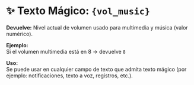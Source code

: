 # ✨ Texto Mágico: `{vol_music}`

**Devuelve:** Nivel actual de volumen usado para multimedia y música (valor numérico).

**Ejemplo:**  
Si el volumen multimedia está en 8 → devuelve `8`

**Uso:**  
Se puede usar en cualquier campo de texto que admita texto mágico (por ejemplo: notificaciones, texto a voz, registros, etc.).
